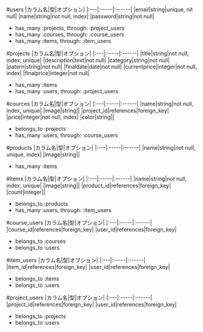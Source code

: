 #users
|カラム名|型|オプション|
|:---|:-----|:------|
|email|string|unique, nit null|
|name|string|not null, index|
|password|string|not null|
- has_many :projects, through: :project_users
- has_many :courses, through: :course_users
- has_many :items, through: :item_users

#projects
|カラム名|型|オプション|
|:---|:-----|:------|
|title|string|not null, index, unique|
|description|text|not null|
|category|string|not null|
|patern|string|not null|
|finaldate|date|not null|
|currentprice|integer|not null, index|
|finalprice|integer|not null|
- has_many :items
- has_many :users, through: :project_users

#cources
|カラム名|型|オプション|
|:---|:-----|:------|
|name|string|not null, index, unique|
|image|string||
|project_id|references|foreign_key|
|price|integer|not null, index|
|color|string||
- belongs_to :projects
- has_many :users, through: :course_users

#products
|カラム名|型|オプション|
|:---|:-----|:------|
|name|string|not null, unique, index|
|image|string||
- has_many :items

#items
|カラム名|型|オプション|
|:---|:-----|:------|
|name|string|not null, index, unique|
|image|string||
|product_id|references|foreign_key|
|count|integer||
- belongs_to :products
- has_many :users, through: :item_users

#course_users
|カラム名|型|オプション|
|:---|:-----|:------|
|course_id|references|foreign_key|
|user_id|references|foreign_key|
- belongs_to :courses
- belongs_to :users

#item_users
|カラム名|型|オプション|
|:---|:-----|:------|
|item_id|references|foreign_key|
|user_id|references|foreign_key|
- belongs_to :items
- belongs_to :users

#project_users
|カラム名|型|オプション|
|:---|:-----|:------|
|project_id|references|foreign_key|
|user_id|references|foreign_key|
- belongs_to :projects
- belongs_to :users
